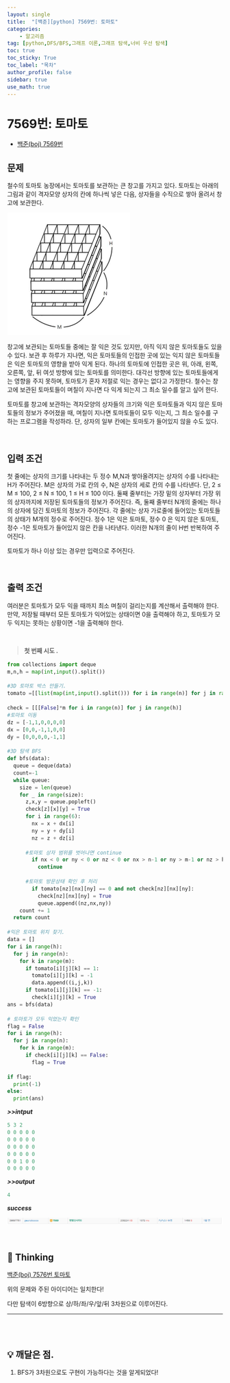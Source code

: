 ```yaml
---
layout: single
title:  "[백준][python] 7569번: 토마토"
categories: 
    - 알고리즘
tag: [python,DFS/BFS,그래프 이론,그래프 탐색,너비 우선 탐색]
toc: true
toc_sticky: True
toc_label: "목차"
author_profile: false
sidebar: true
use_math: true
---
```


# 7569번: 토마토

* [백준(boj) 7569번](https://www.acmicpc.net/problem/7569)

## 문제

철수의 토마토 농장에서는 토마토를 보관하는 큰 창고를 가지고 있다. 토마토는 아래의 그림과 같이 격자모양 상자의 칸에 하나씩 넣은 다음, 상자들을 수직으로 쌓아 올려서 창고에 보관한다.

![image-20220404224638479]({{geunskoo.github.io}}/../images/2022-04-04-boj-7569/image-20220404224638479.png)

창고에 보관되는 토마토들 중에는 잘 익은 것도 있지만, 아직 익지 않은 토마토들도 있을 수 있다. 보관 후 하루가 지나면, 익은 토마토들의 인접한 곳에 있는 익지 않은 토마토들은 익은 토마토의 영향을 받아 익게 된다. 하나의 토마토에 인접한 곳은 위, 아래, 왼쪽, 오른쪽, 앞, 뒤 여섯 방향에 있는 토마토를 의미한다. 대각선 방향에 있는 토마토들에게는 영향을 주지 못하며, 토마토가 혼자 저절로 익는 경우는 없다고 가정한다. 철수는 창고에 보관된 토마토들이 며칠이 지나면 다 익게 되는지 그 최소 일수를 알고 싶어 한다.

토마토를 창고에 보관하는 격자모양의 상자들의 크기와 익은 토마토들과 익지 않은 토마토들의 정보가 주어졌을 때, 며칠이 지나면 토마토들이 모두 익는지, 그 최소 일수를 구하는 프로그램을 작성하라. 단, 상자의 일부 칸에는 토마토가 들어있지 않을 수도 있다.

<br/>

## 입력 조건

첫 줄에는 상자의 크기를 나타내는 두 정수 M,N과 쌓아올려지는 상자의 수를 나타내는 H가 주어진다. M은 상자의 가로 칸의 수, N은 상자의 세로 칸의 수를 나타낸다. 단, 2 ≤ M ≤ 100, 2 ≤ N ≤ 100, 1 ≤ H ≤ 100 이다. 둘째 줄부터는 가장 밑의 상자부터 가장 위의 상자까지에 저장된 토마토들의 정보가 주어진다. 즉, 둘째 줄부터 N개의 줄에는 하나의 상자에 담긴 토마토의 정보가 주어진다. 각 줄에는 상자 가로줄에 들어있는 토마토들의 상태가 M개의 정수로 주어진다. 정수 1은 익은 토마토, 정수 0 은 익지 않은 토마토, 정수 -1은 토마토가 들어있지 않은 칸을 나타낸다. 이러한 N개의 줄이 H번 반복하여 주어진다.

토마토가 하나 이상 있는 경우만 입력으로 주어진다.

<br/>

## 출력 조건

여러분은 토마토가 모두 익을 때까지 최소 며칠이 걸리는지를 계산해서 출력해야 한다. 만약, 저장될 때부터 모든 토마토가 익어있는 상태이면 0을 출력해야 하고, 토마토가 모두 익지는 못하는 상황이면 -1을 출력해야 한다.

<br/>

> **첫 번째 시도 .**

```python
from collections import deque
m,n,h = map(int,input().split())

#3D 토마토 박스 만들기.
tomato =[[list(map(int,input().split())) for i in range(n)] for j in range(h)]

check = [[[False]*m for i in range(n)] for j in range(h)]
#토마토 이동
dz = [-1,1,0,0,0,0]
dx = [0,0,-1,1,0,0]
dy = [0,0,0,0,-1,1]

#3D 탐색 BFS
def bfs(data):
  queue = deque(data)
  count=-1
  while queue:
    size = len(queue)
    for _ in range(size):
      z,x,y = queue.popleft()
      check[z][x][y] = True
      for i in range(6):
        nx = x + dx[i]
        ny = y + dy[i]
        nz = z + dz[i]
      
      #토마토 상자 범위를 벗어나면 continue
        if nx < 0 or ny < 0 or nz < 0 or nx > n-1 or ny > m-1 or nz > h-1:
          continue
      
      #토마토 방문상태 확인 후 처리
        if tomato[nz][nx][ny] == 0 and not check[nz][nx][ny]:
          check[nz][nx][ny] = True
          queue.append((nz,nx,ny))
    count += 1
  return count

#익은 토마토 위치 찾기.
data = []
for i in range(h):
  for j in range(n):
    for k in range(m):
      if tomato[i][j][k] == 1:
        tomato[i][j][k] = -1
        data.append((i,j,k))
      if tomato[i][j][k] == -1:
        check[i][j][k] = True
ans = bfs(data)

# 토마토가 모두 익었는지 확인 
flag = False
for i in range(h):
  for j in range(n):
    for k in range(m):
      if check[i][j][k] == False:
        flag = True
      
if flag:
  print(-1)
else:
  print(ans)
```

 ***>>intput***

```python
5 3 2
0 0 0 0 0
0 0 0 0 0
0 0 0 0 0
0 0 0 0 0
0 0 1 0 0
0 0 0 0 0
```

 ***>>output***

```python
4
```

 ***success***

![image-20220404225707273]({{geunskgoo.github.io}}/../images/2022-04-04-boj-7569/image-20220404225707273.png)

<br/>

## 🌝 Thinking

[백준(boj) 7576번 토마토](https://www.acmicpc.net/problem/7569)

위의 문제와 주된 아이디어는 일치한다! 

다만 탐색이 6방향으로 상/하/좌/우/앞/뒤 3차원으로 이루어진다.

***

<br/>

<br/>



## 💡 깨달은 점.

1. BFS가 3차원으로도 구현이 가능하다는 것을 알게되었다!
